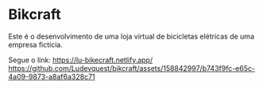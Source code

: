 # Bikcraft
Este é o desenvolvimento de uma loja virtual de bicicletas elétricas de uma empresa fictícia.

Segue o link:
https://lu-bikecraft.netlify.app/
https://github.com/Ludevquest/bikcraft/assets/158842997/b743f9fc-e65c-4a09-9873-a8af6a328c71
